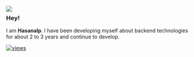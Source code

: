 <img align="left" src="https://i.pinimg.com/564x/24/1f/ba/241fba50909b09e0fd58f1f0e30f9c63.jpg">

### Hey!

I am **Hasanalp**. I have been developing myself about backend technologies for about 2 to 3 years and continue to develop. 

[![views](https://komarev.com/ghpvc/?username=hasanalptemiz&style=flat&color=313131&label=views)](https://github.com/hasanalptemiz)

<br>
